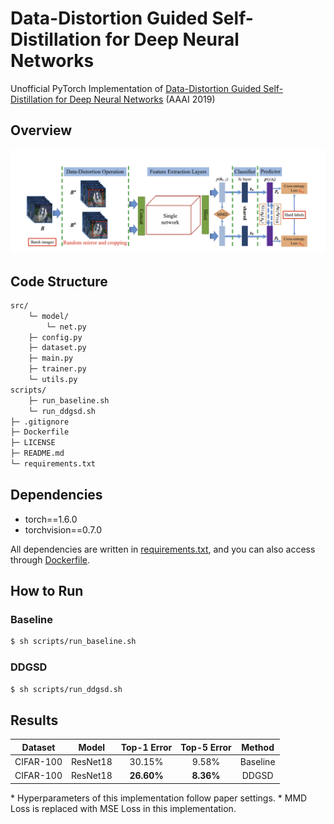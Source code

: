 # Data-Distortion Guided Self-Distillation for Deep Neural Networks
Unofficial PyTorch Implementation of [Data-Distortion Guided Self-Distillation for Deep Neural Networks](https://ojs.aaai.org//index.php/AAAI/article/view/4498) (AAAI 2019)

## Overview

!['ddgsd'](img/architecture.png)

## Code Structure
```sh
src/
    └─ model/
        └─ net.py
    ├─ config.py
    ├─ dataset.py
    ├─ main.py
    ├─ trainer.py
    └─ utils.py
scripts/
    ├─ run_baseline.sh
    └─ run_ddgsd.sh
├─ .gitignore
├─ Dockerfile
├─ LICENSE
├─ README.md
└─ requirements.txt
```

## Dependencies
- torch==1.6.0
- torchvision==0.7.0

All dependencies are written in [requirements.txt](https://github.com/youngerous/ddgsd-pytorch/blob/main/requirements.txt), and you can also access through [Dockerfile](https://github.com/youngerous/ddgsd-pytorch/blob/main/Dockerfile).

## How to Run

### Baseline

```sh
$ sh scripts/run_baseline.sh
```

### DDGSD
```sh
$ sh scripts/run_ddgsd.sh
```

## Results

|  Dataset  |  Model   | Top-1 Error | Top-5 Error |  Method  |
| :-------: | :------: | :---------: | :---------: | :------: |
| CIFAR-100 | ResNet18 |   30.15%    |    9.58%    | Baseline |
| CIFAR-100 | ResNet18 | **26.60%**  |  **8.36%**  |  DDGSD   |

\* Hyperparameters of this implementation follow paper settings.
\* MMD Loss is replaced with MSE Loss in this implementation.
